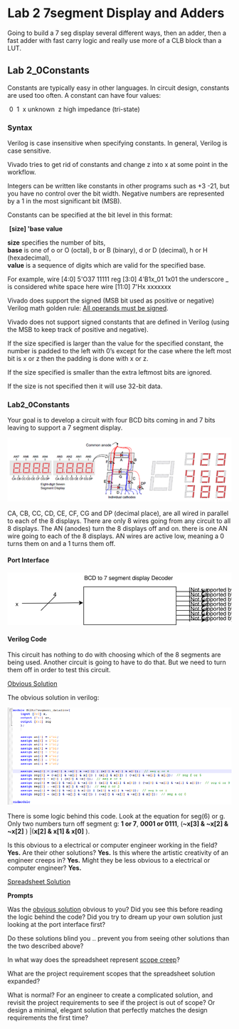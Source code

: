 # Lab 2 7segment Display and Adders

Going to build a 7 seg display several different ways, then an adder, then a fast adder with fast carry logic and really use more of a CLB block than a LUT.

## Lab 2_0Constants

Constants are typically easy in other languages. In circuit design, constants are used too often. A constant can have four values:

​	0
​	1
​	x unknown
​	z high impedance (tri-state)

### Syntax

Verilog is case insensitive when specifying constants. In general, Verilog is case sensitive. 

Vivado tries to get rid of constants and change z into x at some point in the workflow. 

Integers can be written like constants in other programs such as  +3 -21, but you have no control over the bit width.  Negative numbers are represented by a 1 in the most significant bit  (MSB). 

Constants can be specified at the bit level in this format:

​			**[size] 'base value** 

**size** specifies the number of bits,   
**base** is one of o or O (octal), b or B (binary), d or D (decimal), h or H (hexadecimal),   
**value** is a sequence of digits which are valid for the specified base. 

For example,
wire [4:0] 5'O37 			11111
reg [3:0] 4'B1x_01 		1x01   the underscore _ is considered white space here
wire [11:0] 7'Hx 		 	 xxxxxxx 

Vivado does support the signed (MSB bit used as positive or negative) Verilog math golden rule:  [All operands must be signed](http://billauer.co.il/blog/2012/10/signed-arithmetics-verilog/). 

Vivado does not support signed constants that are defined in Verilog (using the MSB to keep track of positive and negative). 

If the size specified is larger than the value for the specified constant, the number is padded to the left
with 0’s except for the case where the left most bit is x or z then the padding is done with x or z. 

If the size specified is smaller than the extra leftmost bits are ignored. 

If the size is not specified then it will use 32-bit data.

### Lab2_0Constants

Your goal is to develop a circuit with four BCD bits coming in and 7 bits leaving to support a 7 segment display.

![1549030304451](1549030304451.png)

CA, CB, CC, CD, CE, CF, CG and DP (decimal place), are all wired in parallel to each of the 8 displays. There are only 8 wires going from any circuit to all 8 displays. The AN (anodes) turn the 8 displays off and on. there is one AN wire going to each of the 8 displays. AN wires are active low, meaning a 0 turns them on and a 1 turns them off. 

#### Port Interface

![BCDto7segDisplay](BCDto7segDisplay.svg)

#### Verilog Code

This circuit has nothing to do with choosing which of the 8 segments are being used. Another circuit is going to have to do that. But we need to turn them off in order to test this circuit. 

<u>Obvious Solution</u>

The obvious solution in verilog:

![1549031314789](1549031314789.png)

There is some logic behind this code. Look at the equation for seg(6) or g. Only two numbers turn off  segment g: **1 or 7**,  **0001 or 0111**, (**~x[3] & ~x[2] & ~x[2]** ) |(**x[2] & x[1] & x[0]** ). 

Is this obvious to a electrical or computer engineer working in the field?  **Yes.** Are their other solutions? **Yes.**  Is this where the artistic creativity of an engineer creeps in? **Yes.** Might they be less obvious to a electrical or computer engineer? **Yes.** 

<u>Spreadsheet Solution</u>



**Prompts**

Was the <u>obvious solution</u> obvious to you? Did you see this before reading the logic behind the code?
Did you try to dream up your own solution just looking at the port interface first?

Do these solutions blind you .. prevent you from seeing other solutions than the two described above?

In what way does the spreadsheet represent [scope creep](https://en.wikipedia.org/wiki/Scope_creep)?

What are the project requirement scopes that the spreadsheet solution expanded? 

What is normal? For an engineer to create a complicated solution, and revisit the project requirements to see if the project is out of scope? Or design a minimal, elegant solution that perfectly matches the design requirements the first time? 





